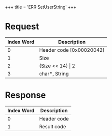+++
title = 'ERR:SetUserString'
+++

# Request

| Index Word | Description                |
|------------|----------------------------|
| 0          | Header code \[0x00020042\] |
| 1          | Size                       |
| 2          | (Size \<\< 14) \| 2        |
| 3          | char\*, String             |

# Response

| Index Word | Description |
|------------|-------------|
| 0          | Header code |
| 1          | Result code |